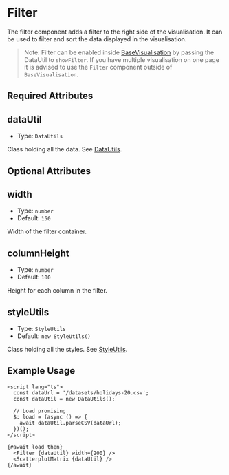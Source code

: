 # Filter

The filter component adds a filter to the right side of the visualisation. It can be used to filter and sort the data displayed in the visualisation.

> Note: Filter can be enabled inside [BaseVisualisation](components/basevisualisation.md) by passing the DataUtil to `showFilter`. If you have multiple visualisation on one page it is advised to use the `Filter` component outside of `BaseVisualisation`.

## Required Attributes

## dataUtil

- Type: `DataUtils`

Class holding all the data. See [DataUtils](utils/dataUtils.md).

## Optional Attributes

## width

- Type: `number`
- Default: `150`

Width of the filter container.

## columnHeight

- Type: `number`
- Default: `100`

Height for each column in the filter.

## styleUtils

- Type: `StyleUtils`
- Default: `new StyleUtils()`

Class holding all the styles. See [StyleUtils](utils/styleUtils.md).

## Example Usage

```svelte
<script lang="ts">
  const dataUrl = '/datasets/holidays-20.csv';
  const dataUtil = new DataUtils();

  // Load promising
  $: load = (async () => {
    await dataUtil.parseCSV(dataUrl);
  })();
</script>

{#await load then}
  <Filter {dataUtil} width={200} />
  <ScatterplotMatrix {dataUtil} />
{/await}
```
